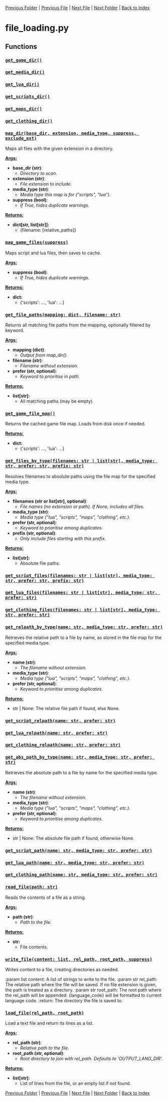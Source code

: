[Previous Folder](../consumables.md) | [Previous File](constants.md) | [Next File](language.md) | [Next Folder](../fluids/fluid_article.md) | [Back to Index](../../index.md)

# file_loading.py

## Functions

### [`get_game_dir()`](https://github.com/Vaileasys/pz-wiki_parser/blob/main/scripts/core/file_loading.py#L14)
### [`get_media_dir()`](https://github.com/Vaileasys/pz-wiki_parser/blob/main/scripts/core/file_loading.py#L17)
### [`get_lua_dir()`](https://github.com/Vaileasys/pz-wiki_parser/blob/main/scripts/core/file_loading.py#L20)
### [`get_scripts_dir()`](https://github.com/Vaileasys/pz-wiki_parser/blob/main/scripts/core/file_loading.py#L23)
### [`get_maps_dir()`](https://github.com/Vaileasys/pz-wiki_parser/blob/main/scripts/core/file_loading.py#L26)
### [`get_clothing_dir()`](https://github.com/Vaileasys/pz-wiki_parser/blob/main/scripts/core/file_loading.py#L29)
### [`map_dir(base_dir, extension, media_type, suppress, exclude_ext)`](https://github.com/Vaileasys/pz-wiki_parser/blob/main/scripts/core/file_loading.py#L40)

Maps all files with the given extension in a directory.


<ins>**Args:**</ins>
  - **base_dir (str)**:
      - _Directory to scan._
  - **extension (str)**:
      - _File extension to include._
  - **media_type (str)**:
      - _Media type this map is for ("scripts", "lua")._
  - **suppress (bool)**:
      - _If True, hides duplicate warnings._

<ins>**Returns:**</ins>
  - **dict[str, list[str]]:**
      - {filename: [relative_paths]}

### [`map_game_files(suppress)`](https://github.com/Vaileasys/pz-wiki_parser/blob/main/scripts/core/file_loading.py#L104)

Maps script and lua files, then saves to cache.


<ins>**Args:**</ins>
  - **suppress (bool)**:
      - _If True, hides duplicate warnings._

<ins>**Returns:**</ins>
  - **dict:**
      - {'scripts': ..., 'lua': ...}

### [`get_file_paths(mapping: dict, filename: str)`](https://github.com/Vaileasys/pz-wiki_parser/blob/main/scripts/core/file_loading.py#L139)

Returns all matching file paths from the mapping, optionally filtered by keyword.


<ins>**Args:**</ins>
  - **mapping (dict)**:
      - _Output from map_dir()._
  - **filename (str)**:
      - _Filename without extension._
  - **prefer (str, optional)**:
      - _Keyword to prioritise in path._

<ins>**Returns:**</ins>
  - **list[str]:**
      - All matching paths (may be empty).

### [`get_game_file_map()`](https://github.com/Vaileasys/pz-wiki_parser/blob/main/scripts/core/file_loading.py#L162)

Returns the cached game file map. Loads from disk once if needed.


<ins>**Returns:**</ins>
  - **dict:**
      - {'scripts': ..., 'lua': ...}

### [`get_files_by_type(filenames: str | list[str], media_type: str, prefer: str, prefix: str)`](https://github.com/Vaileasys/pz-wiki_parser/blob/main/scripts/core/file_loading.py#L176)

Resolves filenames to absolute paths using the file map for the specified media type.


<ins>**Args:**</ins>
  - **filenames (str or list[str], optional)**:
      - _File names (no extension or path). If None, includes all files._
  - **media_type (str)**:
      - _Media type ("lua", "scripts", "maps", "clothing", etc.)._
  - **prefer (str, optional)**:
      - _Keyword to prioritise among duplicates._
  - **prefix (str, optional)**:
      - _Only include files starting with this prefix._

<ins>**Returns:**</ins>
  - **list[str]:**
      - Absolute file paths.

### [`get_script_files(filenames: str | list[str], media_type: str, prefer: str, prefix: str)`](https://github.com/Vaileasys/pz-wiki_parser/blob/main/scripts/core/file_loading.py#L218)
### [`get_lua_files(filenames: str | list[str], media_type: str, prefer: str)`](https://github.com/Vaileasys/pz-wiki_parser/blob/main/scripts/core/file_loading.py#L222)
### [`get_clothing_files(filenames: str | list[str], media_type: str, prefer: str)`](https://github.com/Vaileasys/pz-wiki_parser/blob/main/scripts/core/file_loading.py#L226)
### [`get_relpath_by_type(name: str, media_type: str, prefer: str)`](https://github.com/Vaileasys/pz-wiki_parser/blob/main/scripts/core/file_loading.py#L231)

Retrieves the relative path to a file by name, as stored in the file map for the specified media type.


<ins>**Args:**</ins>
  - **name (str)**:
      - _The filename without extension._
  - **media_type (str)**:
      - _Media type ("lua", "scripts", "maps", "clothing", etc.)._
  - **prefer (str, optional)**:
      - _Keyword to prioritise among duplicates._

<ins>**Returns:**</ins>
  - str | None: The relative file path if found, else None.

### [`get_script_relpath(name: str, prefer: str)`](https://github.com/Vaileasys/pz-wiki_parser/blob/main/scripts/core/file_loading.py#L248)
### [`get_lua_relpath(name: str, prefer: str)`](https://github.com/Vaileasys/pz-wiki_parser/blob/main/scripts/core/file_loading.py#L251)
### [`get_clothing_relpath(name: str, prefer: str)`](https://github.com/Vaileasys/pz-wiki_parser/blob/main/scripts/core/file_loading.py#L254)
### [`get_abs_path_by_type(name: str, media_type: str, prefer: str)`](https://github.com/Vaileasys/pz-wiki_parser/blob/main/scripts/core/file_loading.py#L259)

Retrieves the absolute path to a file by name for the specified media type.


<ins>**Args:**</ins>
  - **name (str)**:
      - _The filename without extension._
  - **media_type (str)**:
      - _Media type ("lua", "scripts", "maps", "clothing", etc.)._
  - **prefer (str, optional)**:
      - _Keyword to prioritise among duplicates._

<ins>**Returns:**</ins>
  - str | None: The absolute file path if found, otherwise None.

### [`get_script_path(name: str, media_type: str, prefer: str)`](https://github.com/Vaileasys/pz-wiki_parser/blob/main/scripts/core/file_loading.py#L277)
### [`get_lua_path(name: str, media_type: str, prefer: str)`](https://github.com/Vaileasys/pz-wiki_parser/blob/main/scripts/core/file_loading.py#L280)
### [`get_clothing_path(name: str, media_type: str, prefer: str)`](https://github.com/Vaileasys/pz-wiki_parser/blob/main/scripts/core/file_loading.py#L283)
### [`read_file(path: str)`](https://github.com/Vaileasys/pz-wiki_parser/blob/main/scripts/core/file_loading.py#L289)

Reads the contents of a file as a string.


<ins>**Args:**</ins>
  - **path (str)**:
      - _Path to the file._

<ins>**Returns:**</ins>
  - **str:**
      - File contents.

### [`write_file(content: list, rel_path, root_path, suppress)`](https://github.com/Vaileasys/pz-wiki_parser/blob/main/scripts/core/file_loading.py#L314)

Writes content to a file, creating directories as needed.

:param list content: A list of strings to write to the file.
:param str rel_path: The relative path where the file will be saved. If no file extension is given, the path is treated as a directory.
:param str root_path: The root path where the rel_path will be appended. {language_code} will be formatted to current language code.
:return: The directory the file is saved to.

### [`load_file(rel_path, root_path)`](https://github.com/Vaileasys/pz-wiki_parser/blob/main/scripts/core/file_loading.py#L341)

Load a text file and return its lines as a list.


<ins>**Args:**</ins>
  - **rel_path (str)**:
      - _Relative path to the file._
  - **root_path (str, optional)**:
      - _Root directory to join with rel_path. Defaults to 'OUTPUT_LANG_DIR'._

<ins>**Returns:**</ins>
  - **list[str]:**
      - List of lines from the file, or an empty list if not found.



[Previous Folder](../consumables.md) | [Previous File](constants.md) | [Next File](language.md) | [Next Folder](../fluids/fluid_article.md) | [Back to Index](../../index.md)
